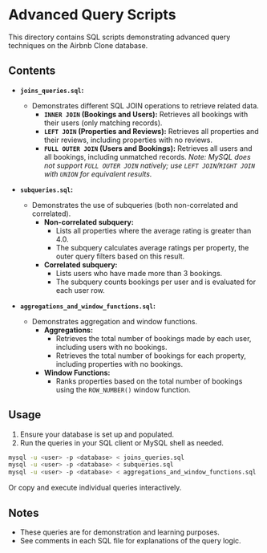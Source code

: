 # Advanced Query Scripts

This directory contains SQL scripts demonstrating advanced query techniques on the Airbnb Clone database.

## Contents

- **`joins_queries.sql`:**

  - Demonstrates different SQL JOIN operations to retrieve related data.
    - **`INNER JOIN` (Bookings and Users):** Retrieves all bookings with their users (only matching records).
    - **`LEFT JOIN` (Properties and Reviews):** Retrieves all properties and their reviews, including properties with no reviews.
    - **`FULL OUTER JOIN` (Users and Bookings):** Retrieves all users and all bookings, including unmatched records.
      _Note: MySQL does not support `FULL OUTER JOIN` natively; use `LEFT JOIN`/`RIGHT JOIN` with `UNION` for equivalent results._

- **`subqueries.sql`:**

  - Demonstrates the use of subqueries (both non-correlated and correlated).
    - **Non-correlated subquery:**
      - Lists all properties where the average rating is greater than 4.0.
      - The subquery calculates average ratings per property, the outer query filters based on this result.
    - **Correlated subquery:**
      - Lists users who have made more than 3 bookings.
      - The subquery counts bookings per user and is evaluated for each user row.

- **`aggregations_and_window_functions.sql`:**
  - Demonstrates aggregation and window functions.
    - **Aggregations:**
      - Retrieves the total number of bookings made by each user, including users with no bookings.
      - Retrieves the total number of bookings for each property, including properties with no bookings.
    - **Window Functions:**
      - Ranks properties based on the total number of bookings using the `ROW_NUMBER()` window function.

## Usage

1. Ensure your database is set up and populated.
2. Run the queries in your SQL client or MySQL shell as needed.

```sh
mysql -u <user> -p <database> < joins_queries.sql
mysql -u <user> -p <database> < subqueries.sql
mysql -u <user> -p <database> < aggregations_and_window_functions.sql
```

Or copy and execute individual queries interactively.

## Notes

- These queries are for demonstration and learning purposes.
- See comments in each SQL file for explanations of the query logic.

